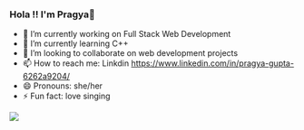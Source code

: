 ### Hola !! I'm Pragya👋


- 🔭 I’m currently working on Full Stack Web Development
- 🌱 I’m currently learning C++
- 👯 I’m looking to collaborate on web development projects
- 📫 How to reach me: Linkdin https://www.linkedin.com/in/pragya-gupta-6262a9204/
- 😄 Pronouns: she/her
- ⚡ Fun fact: love singing

<img src="https://github-readme-stats.vercel.app/api?username=pragya14gupta&&show_icons=true&title_color=ffffff&icon_color=bb2acf&text_color=daf7dc&bg_color=151515">
